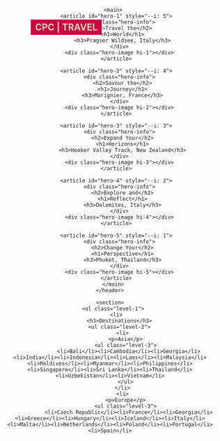<!DOCTYPE html>
<html lang="en">
<head>
  <meta charset="UTF-8" />
  <meta name="viewport" content="width=device-width, initial-scale=1.0" />
  <title>CPC | Travel</title>
  <style>
    @import url("https://fonts.googleapis.com/css2?family=Poppins:wght@400;800&display=swap");

    * {
      padding: 0;
      margin: 0;
      box-sizing: border-box;
    }

    body {
      font-family: "Poppins", sans-serif;
      --black: #242424;
      --white: #f5f5f5;
      --pill: #e0d4be;
      --red: #cc033f;
    }

    ul {
      list-style: none;
    }

    .page-wrap {
      position: relative;
    }

    header {
      width: 100%;
      min-height: 100vh;
      overflow-x: hidden;
    }

    /* NAVIGATION */
    nav {
      width: 100%;
      position: fixed;
      z-index: 10;
      padding: 1em 5em;
      display: flex;
      justify-content: space-between;
      align-items: center;
    }
    nav h1 {
      font-size: 1.3rem;
      text-transform: uppercase;
      color: var(--pill);
      background-color: var(--red);
      padding: 5px 10px;
    }
    nav ul {
      display: flex;
      color: var(--white);
      align-items: center;
    }
    nav ul li:not(#burger) {
      visibility: hidden;
      margin-right: 1.5em;
      opacity: 0;
      transform: translateY(-6px);
    }
    #burger {
      width: min-content;
      height: 28px;
      display: flex;
      flex-direction: column;
      justify-content: space-evenly;
      cursor: pointer;
    }
    #burger span {
      display: block;
      height: 3px;
      width: 22px;
      background-color: var(--red);
      border-radius: 200px;
      transition: transform 0.3s 0.3s;
    }
    .active span:nth-of-type(1) {
      transform: translateY(-3px) scaleX(1.3);
    }
    .active span:nth-of-type(3) {
      transform: translateY(3px) scaleX(1.3);
    }

    nav.menu-open ul li:not(#burger) {
      visibility: visible;
      opacity: 1;
      transform: translateY(0);
      transition: opacity 0.35s, transform 0.35s;
    }

    /* MAIN (HERO SLIDES) */
    main {
      width: 100vw;
      height: 100vh;
      position: relative;
      overflow: hidden;
    }
    article {
      width: 100%;
      height: 100%;
      position: absolute;
      top: 0;
      left: 0;
      z-index: var(--i);
      opacity: 0;
      pointer-events: none;
      transition: opacity 0.9s ease, transform 0.9s ease;
      transform: scale(1.02);
    }
    article.show {
      opacity: 1;
      pointer-events: auto;
      transform: scale(1);
    }

    .hero-info {
      position: absolute;
      top: 50%;
      left: 5%;
      transform: translateY(-50%);
      z-index: 8;
    }
    .hero-info h2 {
      font-size: clamp(2rem, 9vw, 5rem);
      line-height: clamp(2rem, 9vw, 5rem);
      text-transform: uppercase;
    }
    .hero-info h1 {
      color: var(--white);
      font-size: clamp(3.2rem, 10vw, 7rem);
      line-height: clamp(3.2rem, 10vw, 7rem);
      text-transform: uppercase;
      text-shadow: 2px 2px 6px rgba(0, 0, 0, 0.5);
    }
    .hero-info h3 {
      color: var(--white);
      font-size: 1.6rem;
      font-weight: normal;
      margin-top: 2em;
    }
    @supports (-webkit-text-stroke: 3px var(--pill)) {
      .hero-info h2 {
        color: transparent;
        -webkit-text-stroke: 3px var(--pill);
        text-shadow: none;
      }
    }

    .hero-image {
      width: 100%;
      height: 100%;
      background-size: cover;
      background-position: center;
      background-repeat: no-repeat;
      clip-path: polygon(0% 0%, 100% 0%, 100% 100%, 0% 100%);
    }

    .hi-1 {
      background-image: url("https://images.unsplash.com/photo-1501785888041-af3ef285b470?auto=format&fit=crop&w=2070&q=80");
    }
    .hi-2 {
      background-image: url("https://images.unsplash.com/photo-1517057011470-8f36d636e6ca?auto=format&fit=crop&w=2070&q=80");
    }
    .hi-3 {
      background-image: url("https://images.unsplash.com/flagged/photo-1552035791-b3cc1632e933?auto=format&fit=crop&w=2069&q=80");
    }
    .hi-4 {
      background-image: url("https://images.unsplash.com/photo-1574700273608-7962d3602a9f?auto=format&fit=crop&w=2070&q=80");
    }
    .hi-5 {
      background-image: url("https://images.unsplash.com/photo-1605045544284-d13c6d6a60a6?auto=format&fit=crop&w=2070&q=80");
    }

    /* SECTION (OVERLAY MENU) */
    section {
      position: absolute;
      top: 0;
      left: 0;
      z-index: 9;
      min-height: 100vh;
      padding: 8em 5em 2em 5em;
      background-color: var(--white);
      background-image: url("https://www.transparenttextures.com/patterns/church.png");
      clip-path: polygon(0% 0%, 100% 0%, 100% 0%, 0% 0%);
      transition: clip-path 0.5s cubic-bezier(.2,.9,.2,1);
    }
    section.open {
      clip-path: polygon(0% 0%, 100% 0%, 100% 100%, 0% 100%);
    }

    .level-1 {
      display: grid;
      grid-template-columns: 65% 1fr;
      grid-auto-rows: min-content;
      grid-gap: 2em;
    }
    .level-1 h3 {
      font-weight: 600;
      font-size: 1.8rem;
      text-transform: uppercase;
    }
    .level-1 p {
      margin: 0.5em 0 0 0.5em;
    }
    .level-1 p small {
      font-size: 1rem;
      opacity: 0.5;
      cursor: pointer;
    }
    .level-1 p small:hover {
      opacity: 1;
      color: var(--red);
    }
    .level-1 ul > li {
      font-size: 1.2rem;
      padding: 0.3em;
      transition: color 0.3s;
    }
    .level-1 ul > li:hover {
      color: var(--red);
      cursor: pointer;
    }
    .level-1 li:nth-of-type(1) {
      grid-column: 1/2;
      grid-row: 1/4;
    }
    .level-1 li:nth-of-type(2) {
      grid-column: 2/3;
      grid-row: 1/2;
    }
    .level-1 li:nth-of-type(3) {
      grid-column: 2/3;
      grid-row: 2/3;
    }
    .level-1 li:nth-of-type(4) {
      grid-column: 2/3;
      grid-row: 3/4;
    }

    .level-2 {
      padding: 0.3em 1em;
    }
    .level-2 li p {
      color: var(--red);
      font-size: 1.3rem;
      font-weight: 600;
      margin: 1em 0;
      text-transform: uppercase;
      border-bottom: 1px solid #fde0ac;
    }

    .level-3 {
      display: flex;
      flex-wrap: wrap;
    }
    .level-3 li {
      padding: 0.5em 1em !important;
      background-color: var(--pill);
      border-radius: 500px;
      margin-right: 10px;
      margin-bottom: 10px;
      font-size: 1rem !important;
      cursor: pointer;
      color: var(--black);
    }

    @media screen and (max-width: 600px) {
      nav {
        padding: 1em 2em;
      }
      nav h1 {
        font-size: 0.9rem;
      }
      section {
        padding: 8em 2em 2em 2em;
      }
      .level-1 {
        grid-template-columns: 1fr;
      }
      .hero-info {
        left: 4%;
      }
    }
  </style>
</head>
<body>
  <div class="page-wrap">
    <header class="page-header">
      <nav>
        <h1>CPC | Travel</h1>
        <ul>
          <li><a href="#about">About Us</a></li>
          <li><a href="#contact">Contact Us</a></li>
          <li id="burger" role="button" aria-label="Toggle menu" aria-expanded="false" tabindex="0">
            <span></span>
            <span></span>
            <span></span>
          </li>
        </ul>
      </nav>

      <main>
        <article id="hero-1" style="--i: 5">
          <div class="hero-info">
            <h2>Travel the</h2>
            <h1>World</h1>
            <h3>Pragser Wildsee, Italy</h3>
          </div>
          <div class="hero-image hi-1"></div>
        </article>

        <article id="hero-2" style="--i: 4">
          <div class="hero-info">
            <h2>Savour the</h2>
            <h1>Journey</h1>
            <h3>Marignier, France</h3>
          </div>
          <div class="hero-image hi-2"></div>
        </article>

        <article id="hero-3" style="--i: 3">
          <div class="hero-info">
            <h2>Expand Your</h2>
            <h1>Horizons</h1>
            <h3>Hooker Valley Track, New Zealand</h3>
          </div>
          <div class="hero-image hi-3"></div>
        </article>

        <article id="hero-4" style="--i: 2">
          <div class="hero-info">
            <h2>Explore and</h2>
            <h1>Reflect</h1>
            <h3>Dolomites, Italy</h3>
          </div>
          <div class="hero-image hi-4"></div>
        </article>

        <article id="hero-5" style="--i: 1">
          <div class="hero-info">
            <h2>Change Your</h2>
            <h1>Perspective</h1>
            <h3>Phuket, Thailand</h3>
          </div>
          <div class="hero-image hi-5"></div>
        </article>
      </main>
    </header>

    <section>
      <ul class="level-1">
        <li>
          <h3>Destinations</h3>
          <ul class="level-2">
            <li>
              <p>Asia</p>
              <ul class="level-3">
                <li>Bali</li><li>Cambodia</li><li>Georgia</li><li>India</li><li>Indonesia</li><li>Laos</li><li>Malaysia</li><li>Maldives</li><li>Myanmar</li><li>Philippines</li><li>Singapore</li><li>Sri Lanka</li><li>Thailand</li><li>Uzbekistan</li><li>Vietnam</li>
              </ul>
            </li>
            <li>
              <p>Europe</p>
              <ul class="level-3">
                <li>Czech Republic</li><li>France</li><li>Georgia</li><li>Greece</li><li>Hungary</li><li>Iceland</li><li>Italy</li><li>Malta</li><li>Netherlands</li><li>Poland</li><li>Portugal</li><li>Spain</li>
